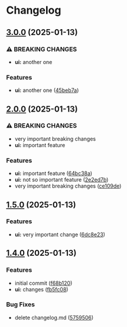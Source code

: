 # Changelog

## [3.0.0](https://github.com/landlockedboat/release-please-test/compare/myui@v2.0.0...myui@v3.0.0) (2025-01-13)


### ⚠ BREAKING CHANGES

* **ui:** another one

### Features

* **ui:** another one ([45beb7a](https://github.com/landlockedboat/release-please-test/commit/45beb7abb07f2f8ee1aa07d2b5809a097be2ec1d))

## [2.0.0](https://github.com/landlockedboat/release-please-test/compare/myui@v1.5.0...myui@v2.0.0) (2025-01-13)


### ⚠ BREAKING CHANGES

* very important breaking changes
* **ui:** important feature

### Features

* **ui:** important feature ([64bc38a](https://github.com/landlockedboat/release-please-test/commit/64bc38a926842e27b396ef32e446ce2eb7ff999c))
* **ui:** not so important feature ([2e2ed7b](https://github.com/landlockedboat/release-please-test/commit/2e2ed7bf6a4b110026ac26af1d86f0949e3eb25e))
* very important breaking changes ([ce109de](https://github.com/landlockedboat/release-please-test/commit/ce109de74d8dcf351d6572ec575c61369a87ebe5))

## [1.5.0](https://github.com/landlockedboat/release-please-test/compare/myui@1.4.0...myui@v1.5.0) (2025-01-13)


### Features

* **ui:** very important change ([6dc8e23](https://github.com/landlockedboat/release-please-test/commit/6dc8e239f149c3e754575ba9eb0438d0e57f6d00))

## [1.4.0](https://github.com/landlockedboat/release-please-test/compare/myui-v1.3.0...myui@1.4.0) (2025-01-13)


### Features

* initial commit ([f68b120](https://github.com/landlockedboat/release-please-test/commit/f68b1208b8db627c9d3887c3077d6ceafebdbb7d))
* **ui:** changes ([fb5fc08](https://github.com/landlockedboat/release-please-test/commit/fb5fc08ba1f0209427f504c83ea6dce159809112))


### Bug Fixes

* delete changelog.md ([5759506](https://github.com/landlockedboat/release-please-test/commit/57595069db3051c1a4d04f92959f9762e798d85f))
